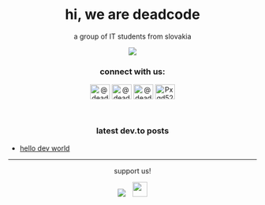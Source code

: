<h1 align="center">hi, we are deadcode</h1>
<p align="center">a group of IT students from slovakia</p>

<p align="center"><img src="https://github.com/DeadCodeGames/.github/github-metrics.svg"></p>

<h3 align="center">connect with us:</h3>
<p align="center">
<a href="https://dev.to/@dead404code" target="blank"><img align="center" src="https://raw.githubusercontent.com/rahuldkjain/github-profile-readme-generator/master/src/images/icons/Social/devto.svg" alt="@dead404code" height="30" width="40" /></a>
<a href="https://instagram.com/@dead404code" target="blank"><img align="center" src="https://raw.githubusercontent.com/rahuldkjain/github-profile-readme-generator/master/src/images/icons/Social/instagram.svg" alt="@dead404code" height="30" width="40" /></a>
<a href="https://www.youtube.com/@dead404code" target="blank"><img align="center" src="https://raw.githubusercontent.com/rahuldkjain/github-profile-readme-generator/master/src/images/icons/Social/youtube.svg" alt="@dead404code" height="30" width="40" /></a>
<a href="https://discord.gg/Pxqd52hcV2" target="blank"><img align="center" src="https://raw.githubusercontent.com/rahuldkjain/github-profile-readme-generator/master/src/images/icons/Social/discord.svg" alt="Pxqd52hcV2" height="30" width="40" /></a>
</p>
<br>
<h3 align="center">latest dev.to posts</h3>

<!-- BLOG-POST-LIST:START -->
- [hello dev world](https://dev.to/dead404code/hello-dev-world-4iea)
<!-- BLOG-POST-LIST:END -->
---
<p align=center>support us!</p>

<p align="center"><span><a href="https://ko-fi.com/deadcodegames"><img src="https://ko-fi.com/img/githubbutton_sm.svg"></a> <a href="https://patreon.com/deadcodegames"><img src="https://github.com/DeadCodeGames/.github/assets/73738591/573cfa59-c0bd-4daa-a0de-da88ec6a717e" height="30"></a></span></p>
